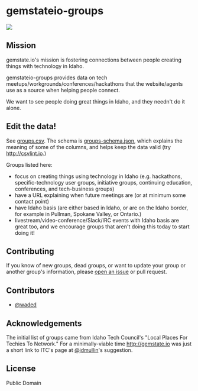 # gemstateio-groups

[![](https://travis-ci.org/waded/gemstateio-groups.svg?branch=master)](https://travis-ci.org/waded/gemstateio-groups)

## Mission
gemstate.io's mission is fostering connections between people creating things with technology in Idaho. 

gemstateio-groups provides data on tech meetups/workgrounds/conferences/hackathons that the website/agents use as a source when helping people connect.

We want to see people doing great things in Idaho, and they needn't do it alone. 

## Edit the data!

See [groups.csv](https://github.com/waded/gemstateio-groups/blob/master/groups.csv). The schema is [groups-schema.json](https://github.com/waded/gemstateio-groups/blob/master/groups-schema.json), which explains the meaning of some of the columns, and helps keep the data valid (try http://csvlint.io.)

Groups listed here:

- focus on creating things using technology in Idaho (e.g. hackathons, specific-technology user groups, initiative groups, continuing education, conferences, and tech-business groups)
- have a URL explaining when future meetings are (or at minimum some contact point)
- have Idaho basis (are either based in Idaho, or are on the Idaho border, for example in Pullman, Spokane Valley, or Ontario.)
- livestream/video-conference/Slack/IRC events with Idaho basis are great too, and we encourage groups that aren't doing this today to start doing it!

## Contributing
If you know of new groups, dead groups, or want to update your group or another group's information, please [open an issue](https://github.com/waded/gemstateio-groups/issues) or pull request.

## Contributors
- [@waded](https://github.com/waded)

## Acknowledgements
The initial list of groups came from Idaho Tech Council's "Local Places For Techies To Network." For a minimally-viable time http://gemstate.io was just a short link to ITC's page at [@jdmullin](http://twitter.com/jdmullin)'s suggestion.

## License
Public Domain
